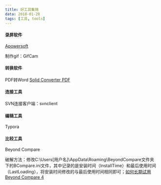 ```yaml
---
title: 好工具集锦
data: 2018-01-28
tags: [工具, tools]
---
```


#### 录屏软件

[Apowersoft](https://www.apowersoft.cn/screen-recorder)  

制作gif：GifCam



#### 转换软件

PDF转Word [Solid Converter PDF](http://rj.baidu.com/soft/detail/20876.html?ald)  



#### 连接工具

SVN连接客户端：svnclient



#### 编辑工具

Typora



#### 比较工具

Beyond Compare

破解方法：修改C:\Users\[用户名]\AppData\Roaming\BeyondCompare文件夹下的BCompare.ini文件，其中记录的是安装时间（InstallTime）和最后使用时间（LastLoading），将安装时间修改的与最后使用时间相同即可；[如何长期试用Beyond Compare 4](https://jingyan.baidu.com/article/335530daf2fdcd19ca41c362.html) 


